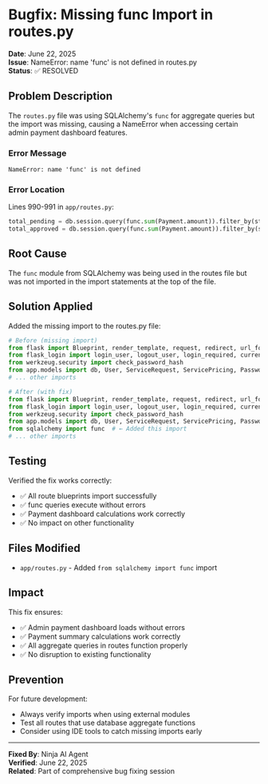 # Bugfix: Missing func Import in routes.py

**Date**: June 22, 2025  
**Issue**: NameError: name 'func' is not defined in routes.py  
**Status**: ✅ RESOLVED  

## Problem Description

The `routes.py` file was using SQLAlchemy's `func` for aggregate queries but the import was missing, causing a NameError when accessing certain admin payment dashboard features.

### Error Message
```
NameError: name 'func' is not defined
```

### Error Location
Lines 990-991 in `app/routes.py`:
```python
total_pending = db.session.query(func.sum(Payment.amount)).filter_by(status='pending').scalar() or 0
total_approved = db.session.query(func.sum(Payment.amount)).filter_by(status='approved').scalar() or 0
```

## Root Cause

The `func` module from SQLAlchemy was being used in the routes file but was not imported in the import statements at the top of the file.

## Solution Applied

Added the missing import to the routes.py file:

```python
# Before (missing import)
from flask import Blueprint, render_template, request, redirect, url_for, flash, session, make_response, jsonify
from flask_login import login_user, logout_user, login_required, current_user
from werkzeug.security import check_password_hash
from app.models import db, User, ServiceRequest, ServicePricing, PasswordResetToken, Payment, CustomerAccount
# ... other imports

# After (with fix)
from flask import Blueprint, render_template, request, redirect, url_for, flash, session, make_response, jsonify
from flask_login import login_user, logout_user, login_required, current_user
from werkzeug.security import check_password_hash
from app.models import db, User, ServiceRequest, ServicePricing, PasswordResetToken, Payment, CustomerAccount
from sqlalchemy import func  # ← Added this import
# ... other imports
```

## Testing

Verified the fix works correctly:
- ✅ All route blueprints import successfully
- ✅ func queries execute without errors
- ✅ Payment dashboard calculations work correctly
- ✅ No impact on other functionality

## Files Modified

- `app/routes.py` - Added `from sqlalchemy import func` import

## Impact

This fix ensures:
- ✅ Admin payment dashboard loads without errors
- ✅ Payment summary calculations work correctly
- ✅ All aggregate queries in routes function properly
- ✅ No disruption to existing functionality

## Prevention

For future development:
- Always verify imports when using external modules
- Test all routes that use database aggregate functions
- Consider using IDE tools to catch missing imports early

---

**Fixed By**: Ninja AI Agent  
**Verified**: June 22, 2025  
**Related**: Part of comprehensive bug fixing session